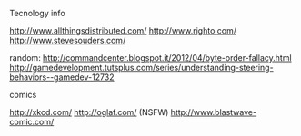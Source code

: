 Tecnology info

http://www.allthingsdistributed.com/
http://www.righto.com/
http://www.stevesouders.com/

random:
http://commandcenter.blogspot.it/2012/04/byte-order-fallacy.html
http://gamedevelopment.tutsplus.com/series/understanding-steering-behaviors--gamedev-12732


comics

http://xkcd.com/
http://oglaf.com/ (NSFW)
http://www.blastwave-comic.com/